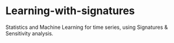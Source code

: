 # Learning-with-signatures
Statistics and Machine Learning for time series, using Signatures &amp; Sensitivity analysis. 
